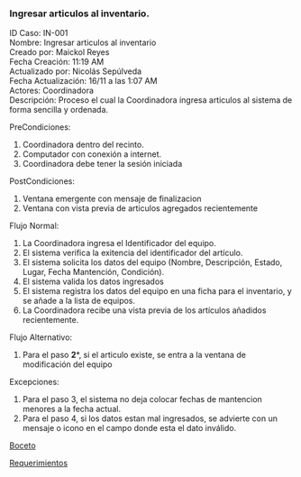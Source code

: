 ### Ingresar articulos al inventario.


ID Caso: IN-001  
Nombre: Ingresar articulos al inventario  
Creado por: Maickol Reyes  
Fecha Creación: 11:19 AM  
Actualizado por: Nicolás Sepúlveda  
Fecha Actualización: 16/11 a las 1:07 AM  
Actores: Coordinadora  
Descripción: Proceso el cual la Coordinadora ingresa articulos al sistema de forma sencilla y ordenada.  

PreCondiciones:
  1. Coordinadora dentro del recinto.
  2. Computador con conexión a internet.
  3. Coordinadora debe tener la sesión iniciada

PostCondiciones:
  1. Ventana emergente con mensaje de finalizacion
  2. Ventana con vista previa de articulos agregados recientemente

Flujo Normal:

1. La Coordinadora ingresa el Identificador del equipo.
2. El sistema verifica la exitencia del identificador del artículo.
3. El sistema solicita los datos del equipo (Nombre, Descripción, Estado, Lugar, Fecha Mantención, Condición).
4. El sistema valida los datos ingresados
5. El sistema registra los datos del equipo en una ficha para el inventario, y se añade a la lista de equipos.
6. La Coordinadora recibe una vista previa de los artículos añadidos recientemente.

Flujo Alternativo:

1. Para el paso **2***, si el articulo existe, se entra a la ventana de modificación del equipo

Excepciones:

   1. Para el paso 3, el sistema no deja colocar fechas de mantencion menores a la fecha actual.
   2. Para el paso 4, si los datos estan mal ingresados, se advierte con un mensaje o icono en el campo donde esta el dato inválido.

[Boceto](../img/bocetos/2_Boceto_Ingresar.jpg)

[Requerimientos](./Requerimientos.md)
